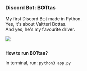 ##

### Discord Bot: BOTtas

My first Discord Bot made in Python. <br/>
Yes, it's about Valtteri Bottas. <br/>
And yes, he's my favourite driver. <br/>

<img src="https://content.api.news/v3/images/bin/84bbe8f57be9de89e8c7ab2337dcd2d4">

##

**How to run BOTtas?**

In terminal, run:
```python3 app.py```

##
